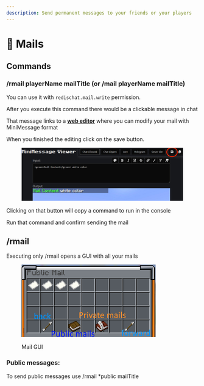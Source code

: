 ```yaml
---
description: Send permanent messages to your friends or your players
---
```


# 📧 Mails

## Commands

### /rmail playerName mailTitle (or /mail playerName mailTitle)

You can use it with `redischat.mail.write` permission.&#x20;

After you execute this command there would be a clickable message in chat

That message links to a [**web editor**](https://webui.advntr.dev/) where you can modify your mail with MiniMessage format

When you finished the editing click on the save button.

<figure><img src="../.gitbook/assets/image (1).png" alt=""><figcaption></figcaption></figure>

Clicking on that button will copy a command to run in the console

Run that command and confirm sending the mail

## /rmail

Executing only /rmail opens a GUI with all your mails

<figure><img src="../.gitbook/assets/bbMSOUt - Imgur.png" alt=""><figcaption><p>Mail GUI</p></figcaption></figure>

### Public messages:

To send public messages use /rmail \*public mailTitle
